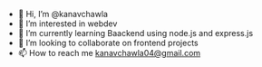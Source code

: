 - 👋 Hi, I’m @kanavchawla
- 👀 I’m interested in webdev
- 🌱 I’m currently learning Baackend using node.js and express.js
- 💞️ I’m looking to collaborate on frontend projects
- 📫 How to reach me kanavchawla04@gmail.com

<!---
kanavchawla/kanavchawla is a ✨ special ✨ repository because its `README.md` (this file) appears on your GitHub profile.
You can click the Preview link to take a look at your changes.
--->
